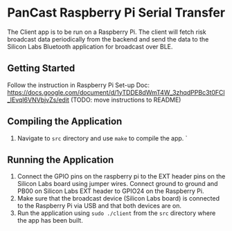 # PanCast Raspberry Pi Serial Transfer

The Client app is to be run on a Raspberry Pi. The client will fetch risk broadcast data periodically from the backend and send the data to the Silicon Labs 
Bluetooth application for broadcast over BLE.

## Getting Started

Follow the instruction in Raspberry Pi Set-up Doc: https://docs.google.com/document/d/1yTDDE8dWmT4W_3zhqdPPBc3t0FCl_lEvqI6VNVbjvZs/edit (TODO: move instructions to README)

## Compiling the Application

1. Navigate to `src` directory and use `make` to compile the app.
`
## Running the Application

1. Connect the GPIO pins on the raspberry pi to the EXT header pins on the Silicon Labs board using jumper wires. Connect ground to ground and PB00 on 
    Silicon Labs EXT header to GPIO24 on the Raspberry Pi. 
2. Make sure that the broadcast device (Silicon Labs board) is connected to the Raspberry Pi via USB and that both devices are on. 
3. Run the application using `sudo ./client` from the `src` directory where the app has been built.
